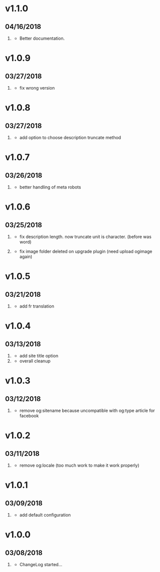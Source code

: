 # v1.1.0
## 04/16/2018

1. [](#improved)
   * Better documentation.

# v1.0.9
## 03/27/2018

1. [](#bugfix)
   * fix wrong version

# v1.0.8
## 03/27/2018

1. [](#new)
   * add option to choose description truncate method

# v1.0.7
## 03/26/2018

1. [](#improved)
   * better handling of meta robots

# v1.0.6
## 03/25/2018

1. [](#bugfix)
   * fix description length. now truncate unit is character. (before was word)

1. [](#bugfix)
   * fix image folder deleted on upgrade plugin (need upload ogimage again)

# v1.0.5
## 03/21/2018

1. [](#new)
   * add fr translation

# v1.0.4
## 03/13/2018

1. [](#new)
   * add site title option
1. [](#improved)
   * overall cleanup

# v1.0.3
## 03/12/2018

1. [](#bugfix)
   * remove og:sitename because uncompatible with og:type article for facebook

# v1.0.2
## 03/11/2018

1. [](#bugfix)
   * remove og:locale (too much work to make it work properly)

# v1.0.1
## 03/09/2018

1. [](#bugfix)
   * add default configuration

# v1.0.0
## 03/08/2018

1. [](#new)
   * ChangeLog started...
